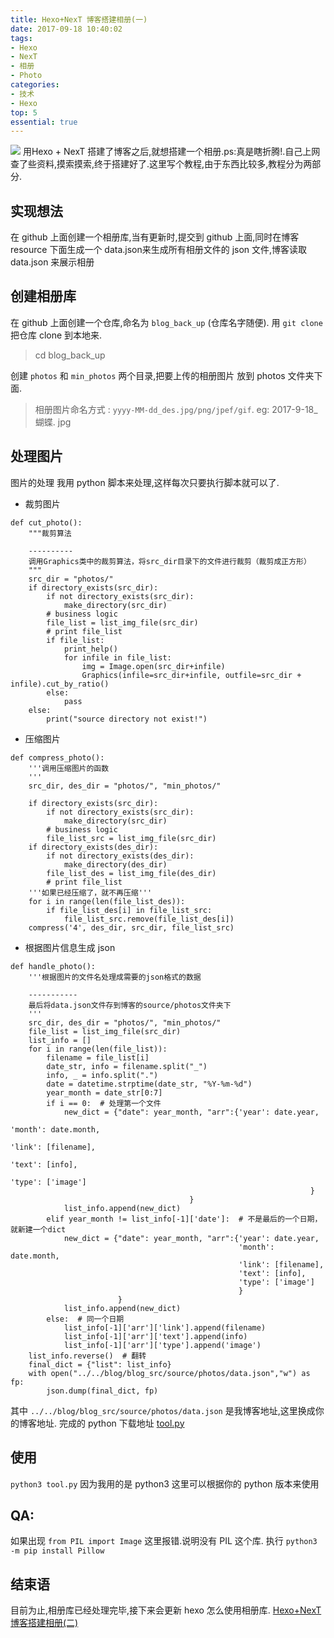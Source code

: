 ```yaml
---
title: Hexo+NexT 博客搭建相册(一)
date: 2017-09-18 10:40:02
tags:
- Hexo
- NexT
- 相册
- Photo
categories:
- 技术
- Hexo
top: 5
essential: true
---
```

<img src="http://pic.58pic.com/58pic/15/37/17/12n58PICyI3_1024.jpg" />
  用Hexo + NexT 搭建了博客之后,就想搭建一个相册.ps:真是瞎折腾!.自己上网查了些资料,摸索摸索,终于搭建好了.这里写个教程,由于东西比较多,教程分为两部分.
<!--more-->

实现想法
-----------
在 github 上面创建一个相册库,当有更新时,提交到 github 上面,同时在博客 resource 下面生成一个 data.json来生成所有相册文件的 json 文件,博客读取 data.json 来展示相册

创建相册库
-----------
在 github 上面创建一个仓库,命名为 `blog_back_up` (仓库名字随便). 用 `git clone` 把仓库 clone 到本地来.
> cd blog_back_up

创建 `photos` 和 `min_photos` 两个目录,把要上传的相册图片 放到 photos 文件夹下面.
> 相册图片命名方式 : `yyyy-MM-dd_des.jpg/png/jpef/gif`. eg: 2017-9-18_蝴蝶. jpg

处理图片
-----------
图片的处理 我用 python 脚本来处理,这样每次只要执行脚本就可以了.
- 裁剪图片
```
def cut_photo():
    """裁剪算法
    
    ----------
    调用Graphics类中的裁剪算法，将src_dir目录下的文件进行裁剪（裁剪成正方形）
    """
    src_dir = "photos/"
    if directory_exists(src_dir):
        if not directory_exists(src_dir):
            make_directory(src_dir)
        # business logic
        file_list = list_img_file(src_dir)
        # print file_list
        if file_list:
            print_help()
            for infile in file_list:
                img = Image.open(src_dir+infile)
                Graphics(infile=src_dir+infile, outfile=src_dir + infile).cut_by_ratio()            
        else:
            pass
    else:
        print("source directory not exist!")     

```

- 压缩图片
```
def compress_photo():
    '''调用压缩图片的函数
    '''
    src_dir, des_dir = "photos/", "min_photos/"
    
    if directory_exists(src_dir):
        if not directory_exists(src_dir):
            make_directory(src_dir)
        # business logic
        file_list_src = list_img_file(src_dir)
    if directory_exists(des_dir):
        if not directory_exists(des_dir):
            make_directory(des_dir)
        file_list_des = list_img_file(des_dir)
        # print file_list
    '''如果已经压缩了，就不再压缩'''
    for i in range(len(file_list_des)):
        if file_list_des[i] in file_list_src:
            file_list_src.remove(file_list_des[i])
    compress('4', des_dir, src_dir, file_list_src)
```

- 根据图片信息生成 json
```
def handle_photo():
    '''根据图片的文件名处理成需要的json格式的数据
    
    -----------
    最后将data.json文件存到博客的source/photos文件夹下
    '''
    src_dir, des_dir = "photos/", "min_photos/"
    file_list = list_img_file(src_dir)
    list_info = []
    for i in range(len(file_list)):
        filename = file_list[i]
        date_str, info = filename.split("_")
        info, _ = info.split(".")
        date = datetime.strptime(date_str, "%Y-%m-%d")
        year_month = date_str[0:7]            
        if i == 0:  # 处理第一个文件
            new_dict = {"date": year_month, "arr":{'year': date.year,
                                                                   'month': date.month,
                                                                   'link': [filename],
                                                                   'text': [info],
                                                                   'type': ['image']
                                                                   }
                                        } 
            list_info.append(new_dict)
        elif year_month != list_info[-1]['date']:  # 不是最后的一个日期，就新建一个dict
            new_dict = {"date": year_month, "arr":{'year': date.year,
                                                   'month': date.month,
                                                   'link': [filename],
                                                   'text': [info],
                                                   'type': ['image']
                                                   }
                        }
            list_info.append(new_dict)
        else:  # 同一个日期
            list_info[-1]['arr']['link'].append(filename)
            list_info[-1]['arr']['text'].append(info)
            list_info[-1]['arr']['type'].append('image')
    list_info.reverse()  # 翻转
    final_dict = {"list": list_info}
    with open("../../blog/blog_src/source/photos/data.json","w") as fp:
        json.dump(final_dict, fp)
```

其中 `../../blog/blog_src/source/photos/data.json` 是我博客地址,这里换成你的博客地址.
完成的 python 下载地址 <a href="https://github.com/lovexinforever/blog_back_up/blob/master/tool.py" target="">tool.py</a>

使用
-----------
`python3 tool.py`
因为我用的是 python3 这里可以根据你的 python 版本来使用

QA:
-----------
如果出现 `from PIL import Image` 这里报错.说明没有 PIL 这个库.
执行 `python3 -m pip install Pillow`

结束语
-----------
目前为止,相册库已经处理完毕,接下来会更新 hexo 怎么使用相册库. 
<a href="https://lovexinforever.github.io/2017/09/18/Hexo-NexT-博客搭建相册-二/">Hexo+NexT 博客搭建相册(二)</a>

